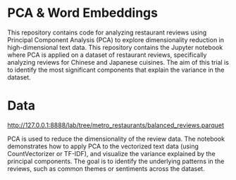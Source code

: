 # PCA & Word Embeddings

This repository contains code for analyzing restaurant reviews using Principal Component Analysis (PCA) to explore dimensionality reduction in high-dimensional text data. This repository contains the Jupyter notebook where PCA is applied on a dataset of restaurant reviews, specifically analyzing reviews for Chinese and Japanese cuisines. The aim of this trial is to identify the most significant components that explain the variance in the dataset.
# Data
http://127.0.0.1:8888/lab/tree/metro_restaurants/balanced_reviews.parquet

PCA is used to reduce the dimensionality of the review data. The notebook demonstrates how to apply PCA to the vectorized text data (using CountVectorizer or TF-IDF), and visualize the variance explained by the principal components. The goal is to identify the underlying patterns in the reviews, such as common themes or sentiments across the dataset.
